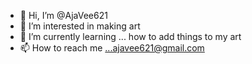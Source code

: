 - 👋 Hi, I’m @AjaVee621
- 👀 I’m interested in making art
- 🌱 I’m currently learning ... how to add things to my art
- 📫 How to reach me ...ajavee621@gmail.com

<!---
AjaVee621/AjaVee621 is a ✨ special ✨ repository because its `README.md` (this file) appears on your GitHub profile.
You can click the Preview link to take a look at your changes.
--->
